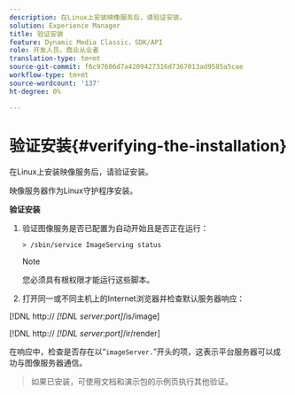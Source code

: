 ```yaml
---
description: 在Linux上安装映像服务后，请验证安装。
solution: Experience Manager
title: 验证安装
feature: Dynamic Media Classic，SDK/API
role: 开发人员，商业从业者
translation-type: tm+mt
source-git-commit: f6c97606d7a4209427316d7367013ad9585a5cae
workflow-type: tm+mt
source-wordcount: '137'
ht-degree: 0%

---
```



# 验证安装{#verifying-the-installation}

在Linux上安装映像服务后，请验证安装。

映像服务器作为Linux守护程序安装。

**验证安装**

1. 验证图像服务是否已配置为自动开始且是否正在运行：

   `> /sbin/service ImageServing status`

   >[!NOTE]
   >
   >您必须具有根权限才能运行这些脚本。

1. 打开同一或不同主机上的Internet浏览器并检查默认服务器响应：

[!DNL http:// *[!DNL server:port]*/is/image]

[!DNL http:// *[!DNL server:port]*/ir/render]

在响应中，检查是否存在以“`imageServer.`”开头的项，这表示平台服务器可以成功与图像服务器通信。
>如果已安装，可使用文档和演示包的示例页执行其他验证。

